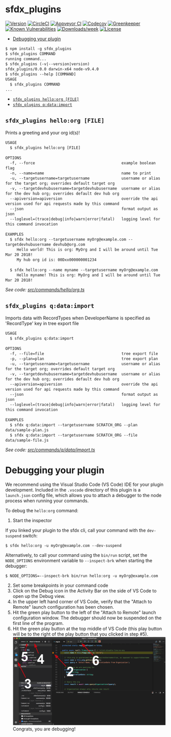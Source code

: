 sfdx_plugins
============



[![Version](https://img.shields.io/npm/v/sfdx_plugins.svg)](https://npmjs.org/package/sfdx_plugins)
[![CircleCI](https://circleci.com/gh/adamgallinat/sfdx_plugins/tree/master.svg?style=shield)](https://circleci.com/gh/adamgallinat/sfdx_plugins/tree/master)
[![Appveyor CI](https://ci.appveyor.com/api/projects/status/github/adamgallinat/sfdx_plugins?branch=master&svg=true)](https://ci.appveyor.com/project/heroku/sfdx_plugins/branch/master)
[![Codecov](https://codecov.io/gh/adamgallinat/sfdx_plugins/branch/master/graph/badge.svg)](https://codecov.io/gh/adamgallinat/sfdx_plugins)
[![Greenkeeper](https://badges.greenkeeper.io/adamgallinat/sfdx_plugins.svg)](https://greenkeeper.io/)
[![Known Vulnerabilities](https://snyk.io/test/github/adamgallinat/sfdx_plugins/badge.svg)](https://snyk.io/test/github/adamgallinat/sfdx_plugins)
[![Downloads/week](https://img.shields.io/npm/dw/sfdx_plugins.svg)](https://npmjs.org/package/sfdx_plugins)
[![License](https://img.shields.io/npm/l/sfdx_plugins.svg)](https://github.com/adamgallinat/sfdx_plugins/blob/master/package.json)

<!-- toc -->
* [Debugging your plugin](#debugging-your-plugin)
<!-- tocstop -->
<!-- install -->
<!-- usage -->
```sh-session
$ npm install -g sfdx_plugins
$ sfdx_plugins COMMAND
running command...
$ sfdx_plugins (-v|--version|version)
sfdx_plugins/0.0.0 darwin-x64 node-v9.4.0
$ sfdx_plugins --help [COMMAND]
USAGE
  $ sfdx_plugins COMMAND
...
```
<!-- usagestop -->
<!-- commands -->
* [`sfdx_plugins hello:org [FILE]`](#sfdx-plugins-helloorg-file)
* [`sfdx_plugins q:data:import`](#sfdx-plugins-qdataimport)

## `sfdx_plugins hello:org [FILE]`

Prints a greeting and your org id(s)!

```
USAGE
  $ sfdx_plugins hello:org [FILE]

OPTIONS
  -f, --force                                      example boolean flag
  -n, --name=name                                  name to print
  -u, --targetusername=targetusername              username or alias for the target org; overrides default target org
  -v, --targetdevhubusername=targetdevhubusername  username or alias for the dev hub org; overrides default dev hub org
  --apiversion=apiversion                          override the api version used for api requests made by this command
  --json                                           format output as json
  --loglevel=(trace|debug|info|warn|error|fatal)   logging level for this command invocation

EXAMPLES
  $ sfdx hello:org --targetusername myOrg@example.com --targetdevhubusername devhub@org.com
     Hello world! This is org: MyOrg and I will be around until Tue Mar 20 2018!
     My hub org id is: 00Dxx000000001234
  
  $ sfdx hello:org --name myname --targetusername myOrg@example.com
     Hello myname! This is org: MyOrg and I will be around until Tue Mar 20 2018!
```

_See code: [src/commands/hello/org.ts](https://github.com/adamgallinat/sfdx_plugins/blob/v0.0.0/src/commands/hello/org.ts)_

## `sfdx_plugins q:data:import`

Imports data with RecordTypes when DeveloperName is specified as 'RecordType' key in tree export file

```
USAGE
  $ sfdx_plugins q:data:import

OPTIONS
  -f, --file=file                                  tree export file
  -p, --plan=plan                                  tree export plan
  -u, --targetusername=targetusername              username or alias for the target org; overrides default target org
  -v, --targetdevhubusername=targetdevhubusername  username or alias for the dev hub org; overrides default dev hub org
  --apiversion=apiversion                          override the api version used for api requests made by this command
  --json                                           format output as json
  --loglevel=(trace|debug|info|warn|error|fatal)   logging level for this command invocation

EXAMPLES
  $ sfdx q:data:import --targetusername SCRATCH_ORG --plan data/sample-plan.js
  $ sfdx q:data:import --targetusername SCRATCH_ORG --file data/sample-file.js
```

_See code: [src/commands/q/data/import.ts](https://github.com/adamgallinat/sfdx_plugins/blob/v0.0.0/src/commands/q/data/import.ts)_
<!-- commandsstop -->
<!-- debugging-your-plugin -->
# Debugging your plugin
We recommend using the Visual Studio Code (VS Code) IDE for your plugin development. Included in the `.vscode` directory of this plugin is a `launch.json` config file, which allows you to attach a debugger to the node process when running your commands.

To debug the `hello:org` command: 
1. Start the inspector
  
If you linked your plugin to the sfdx cli, call your command with the `dev-suspend` switch: 
```sh-session
$ sfdx hello:org -u myOrg@example.com --dev-suspend
```
  
Alternatively, to call your command using the `bin/run` script, set the `NODE_OPTIONS` environment variable to `--inspect-brk` when starting the debugger:
```sh-session
$ NODE_OPTIONS=--inspect-brk bin/run hello:org -u myOrg@example.com
```

2. Set some breakpoints in your command code
3. Click on the Debug icon in the Activity Bar on the side of VS Code to open up the Debug view.
4. In the upper left hand corner of VS Code, verify that the "Attach to Remote" launch configuration has been chosen.
5. Hit the green play button to the left of the "Attach to Remote" launch configuration window. The debugger should now be suspended on the first line of the program. 
6. Hit the green play button at the top middle of VS Code (this play button will be to the right of the play button that you clicked in step #5).
<br><img src=".images/vscodeScreenshot.png" width="480" height="278"><br>
Congrats, you are debugging!
